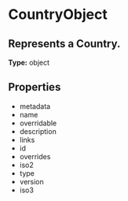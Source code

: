 # CountryObject

## Represents a Country.

**Type:** object

## Properties
* metadata
* name
* overridable
* description
* links
* id
* overrides
* iso2
* type
* version
* iso3
